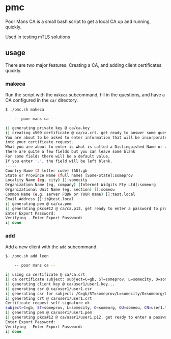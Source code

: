 # pmc

Poor Mans CA is a small bash script to get a local CA up and running, quickly.

Used in testing mTLS solutions

## usage

There are two major features. Creating a CA, and adding client certificates quickly.

### makeca

Run the script with the `makeca` subcommand, fill in the questions, and have a CA configured in the `ca/` directory.

```bash
$ ./pmc.sh makeca

    -- poor mans ca --

i| generating private key @ ca/ca.key
i| creating x509 certificate @ ca/ca.crt. get ready to answer some questions!
You are about to be asked to enter information that will be incorporated
into your certificate request.
What you are about to enter is what is called a Distinguished Name or a DN.
There are quite a few fields but you can leave some blank
For some fields there will be a default value,
If you enter '.', the field will be left blank.
-----
Country Name (2 letter code) [AU]:gb
State or Province Name (full name) [Some-State]:someprov
Locality Name (eg, city) []:somecity
Organization Name (eg, company) [Internet Widgits Pty Ltd]:someorg
Organizational Unit Name (eg, section) []:someou
Common Name (e.g. server FQDN or YOUR name) []:test.local
Email Address []:it@test.local
i| generating pem @ ca/ca.pem
i| generating pkcs#12 @ ca/ca.p12. get ready to enter a password to protect it
Enter Export Password:
Verifying - Enter Export Password:
i| done
```

### add

Add a new client with the `add` subcommand.

```bash
$ ./pmc.sh add leon

    -- poor mans ca --

i| using ca certificate @ ca/ca.crt
i| ca certificate subject: subject=C=gb, ST=someprov, L=somecity, O=someorg, OU=someou, CN=test.local, emailAddress=it@test.local
i| generating client key @ ca/user1/user1.key...
i| generating csr @ ca/user1/user1.csr
i| generating csr for subject: /C=gb/ST=someprov/L=somecity/O=someorg/OU=someou/CN=user1.test.local
i| generating crt @ ca/user1/user1.crt
Certificate request self-signature ok
subject=C=gb, ST=someprov, L=somecity, O=someorg, OU=someou, CN=user1.test.local
i| generating pem @ ca/user1/user1.pem
i| generating pkcs#12 @ ca/user1/user1.p12. get ready to enter a password to protect it
Enter Export Password:
Verifying - Enter Export Password:
i| done
```
